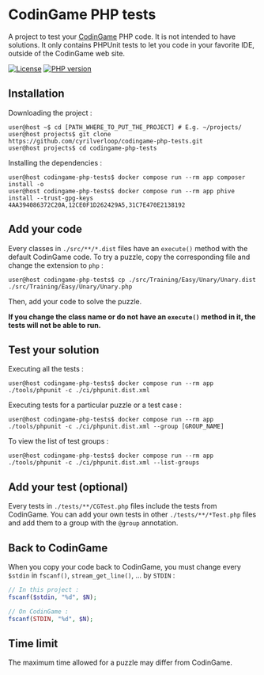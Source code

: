 # CodinGame PHP tests

A project to test your [CodinGame](https://www.codingame.com/) PHP code. It is not intended to have solutions.
It only contains PHPUnit tests to let you code in your favorite IDE, outside of the CodinGame web site.

[![License](https://img.shields.io/github/license/cyrilverloop/codingame-php-tests)](https://github.com/cyrilverloop/codingame-php-tests/blob/trunk/LICENSE)
[![PHP version](https://img.shields.io/badge/php-%3D7.3-%23777BB4?logo=php&style=flat)](https://www.php.net/)


## Installation

Downloading the project :
```shellsession
user@host ~$ cd [PATH_WHERE_TO_PUT_THE_PROJECT] # E.g. ~/projects/
user@host projects$ git clone https://github.com/cyrilverloop/codingame-php-tests.git
user@host projects$ cd codingame-php-tests
```

Installing the dependencies :
```shellsession
user@host codingame-php-tests$ docker compose run --rm app composer install -o
user@host codingame-php-tests$ docker compose run --rm app phive install --trust-gpg-keys 4AA394086372C20A,12CE0F1D262429A5,31C7E470E2138192
```


## Add your code

Every classes in `./src/**/*.dist` files have an `execute()` method with the default CodinGame code.
To try a puzzle, copy the corresponding file and change the extension to `php` :
```shellsession
user@host codingame-php-tests$ cp ./src/Training/Easy/Unary/Unary.dist ./src/Training/Easy/Unary/Unary.php
```
Then, add your code to solve the puzzle.

**If you change the class name or do not have an `execute()` method in it, the tests will not be able to run.**


## Test your solution

Executing all the tests :
```shellsession
user@host codingame-php-tests$ docker compose run --rm app ./tools/phpunit -c ./ci/phpunit.dist.xml
```

Executing tests for a particular puzzle or a test case :
```shellsession
user@host codingame-php-tests$ docker compose run --rm app ./tools/phpunit -c ./ci/phpunit.dist.xml --group [GROUP_NAME]
```

To view the list of test groups :
```shellsession
user@host codingame-php-tests$ docker compose run --rm app ./tools/phpunit -c ./ci/phpunit.dist.xml --list-groups
```


## Add your test (optional)

Every tests in `./tests/**/CGTest.php` files include the tests from CodinGame.
You can add your own tests in other `./tests/**/*Test.php` files and add them to a group with the `@group` annotation.


## Back to CodinGame

When you copy your code back to CodinGame, you must change every `$stdin` in `fscanf()`, `stream_get_line()`, ...
by `STDIN` :
```php
// In this project :
fscanf($stdin, "%d", $N);
```

```php
// On CodinGame :
fscanf(STDIN, "%d", $N);
```


## Time limit

The maximum time allowed for a puzzle may differ from CodinGame.
